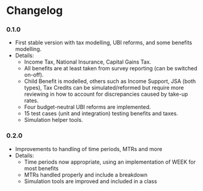 # Changelog

### 0.1.0

* First stable version with tax modelling, UBI reforms, and some benefits modelling.
* Details:
  - Income Tax, National Insurance, Capital Gains Tax.
  - All benefits are at least taken from survey reporting (can be switched on-off).
  - Child Benefit is modelled, others such as Income Support, JSA (both types), Tax Credits can be simulated/reformed but require more reviewing in how to account for discrepancies caused by take-up rates.
  - Four budget-neutral UBI reforms are implemented.
  - 15 test cases (unit and integration) testing benefits and taxes.
  - Simulation helper tools.

### 0.2.0

* Improvements to handling of time periods, MTRs and more
* Details:
  - Time periods now appropriate, using an implementation of WEEK for most benefits
  - MTRs handled properly and include a breakdown
  - Simulation tools are improved and included in a class